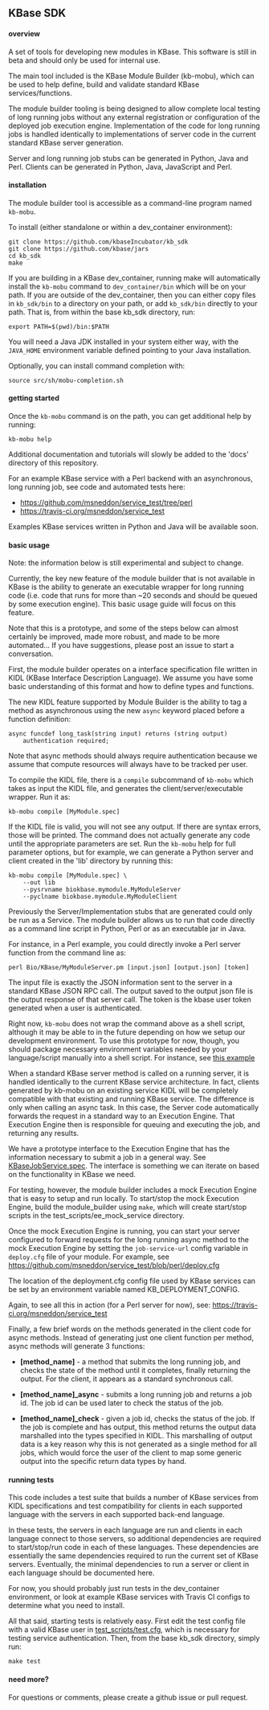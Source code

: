 ## KBase SDK

#### overview

A set of tools for developing new modules in KBase.  This software is
still in beta and should only be used for internal use.

The main tool included is the KBase Module Builder (kb-mobu), which can
be used to help define, build and validate standard KBase services/functions.

The module builder tooling is being designed to allow complete local testing
of long running jobs without any external registration or configuration
of the deployed job execution engine.  Implementation of the code for
long running jobs is handled identically to implementations of server
code in the current standard KBase server generation.

Server and long running job stubs can be generated in Python, Java and
Perl.  Clients can be generated in Python, Java, JavaScript and Perl.



#### installation

The module builder tool is accessible as a command-line program named `kb-mobu`.

To install (either standalone or within a dev_container environment):

    git clone https://github.com/kbaseIncubator/kb_sdk
    git clone https://github.com/kbase/jars
    cd kb_sdk
    make

If you are building in a KBase dev_container, running make will
automatically install the `kb-mobu` command to `dev_container/bin`
which will be on your path.  If you are outside of the dev_container,
then you can either copy files in `kb_sdk/bin` to a directory on
your path, or add `kb_sdk/bin` directly to your path.  That is, from within
the base kb_sdk directory, run:

    export PATH=$(pwd)/bin:$PATH

You will need a Java JDK installed in your system either way, with the 
`JAVA_HOME` environment variable defined pointing to your Java installation.

Optionally, you can install command completion with:

    source src/sh/mobu-completion.sh



#### getting started

Once the `kb-mobu` command is on the path, you can get additional
help by running:

    kb-mobu help

Additional documentation and tutorials will slowly be added to the 'docs' 
directory of this repository.

For an example KBase service with a Perl backend with an asynchronous, long
running job, see code and automated tests here:

  -  https://github.com/msneddon/service_test/tree/perl
  -  https://travis-ci.org/msneddon/service_test

Examples KBase services written in Python and Java will be available soon.



#### basic usage

Note: the information below is still experimental and subject to change.

Currently, the key new feature of the module builder that is not available
in KBase is the ability to generate an executable wrapper for long running
code (i.e. code that runs for more than ~20 seconds and should be queued
by some execution engine).  This basic usage guide will focus on this feature.

Note that this is a prototype, and some of the steps below can almost certainly
be improved, made more robust, and made to be more automated...  If you have
suggestions, please post an issue to start a conversation. 

First, the module builder operates on a interface specification file written
in KIDL (KBase Interface Description Language).  We assume you have some
basic understanding of this format and how to define types and functions.

The new KIDL feature supported by Module Builder is the ability to tag a
method as asynchronous using the new `async` keyword placed before a
function definition:

    async funcdef long_task(string input) returns (string output)
        authentication required;

Note that async methods should always require authentication because we
assume that compute resources will always have to be tracked per user.

To compile the KIDL file, there is a `compile` subcommand of `kb-mobu`
which takes as input the KIDL file, and generates the client/server/executable
wrapper.  Run it as:

    kb-mobu compile [MyModule.spec]

If the KIDL file is valid, you will not see any output.  If there are syntax
errors, those will be printed.  The command does not actually generate any
code until the appropriate parameters are set. Run the `kb-mobu`
help for full parameter options, but for example, we can generate a Python
server and client created in the 'lib' directory by running this:

    kb-mobu compile [MyModule.spec] \
        --out lib
        --pysrvname biokbase.mymodule.MyModuleServer
        --pyclname biokbase.mymodule.MyModuleClient

Previously the Server/Implementation stubs that are generated could only be
run as a Service.  The module builder allows us to run that code directly
as a command line script in Python, Perl or as an executable jar in Java.

For instance, in a Perl example, you could directly invoke a Perl server
function from the command line as:

    perl Bio/KBase/MyModuleServer.pm [input.json] [output.json] [token]

The input file is exactly the JSON information sent to the server in a
standard KBase JSON RPC call.  The output saved to the output json file 
is the output response of that server call.  The token is the kbase user
token generated when a user is authenticated.

Right now, `kb-mobu` does not wrap the command above as a
shell script, although it may be able to in the future depending on how
we setup our development environment.  To use this prototype for now, 
though, you should package necessary environment variables needed by
your language/script manually into a shell script. For instance, see
[this example](https://github.com/msneddon/service_test/blob/perl/Makefile#L40)

When a standard KBase server method is called on a running server, it
is handled identically to the current KBase service architecture.  In fact,
clients generated by kb-mobu on an existing service KIDL will
be completely compatible with that existing and running KBase service.  The
difference is only when calling an async task.  In this case, the Server
code automatically forwards the request in a standard way to an Execution
Engine.  That Execution Engine then is responsible for queuing and executing
the job, and returning any results.

We have a prototype interface to the Execution Engine that has the information
necessary to submit a job in a general way.  See [KBaseJobService.spec](/KBaseJobService.spec).
The interface is something we can iterate on based on the functionality in KBase
we need.

For testing, however, the module builder includes a mock Execution Engine that
is easy to setup and run locally.  To start/stop the mock Execution Engine, build
the module_builder using `make`, which will create start/stop scripts in the
test_scripts/ee_mock_service directory.

Once the mock Execution Engine is running, you can start your server configured
to forward requests for the long running async method to the mock Execution Engine
by setting the `job-service-url` config variable in `deploy.cfg` file of your
module.  For example, see https://github.com/msneddon/service_test/blob/perl/deploy.cfg

The location of the deployment.cfg config file used by KBase services can be set
by an environment variable named KB_DEPLOYMENT_CONFIG.

Again, to see all this in action (for a Perl server for now), see: 
https://travis-ci.org/msneddon/service_test

Finally, a few brief words on the methods generated in the client code for
async methods.  Instead of generating just one client function per method,
async methods will generate 3 functions:

- **[method_name]** - a method that submits the long running job, and checks
  the state of the method until it completes, finally returning the output.
      For the client, it appears as a standard synchronous call.

- **[method_name]_async** - submits a long running job and returns a job
  id.  The job id can be used later to check the status of the job.

- **[method_name]_check** - given a job id, checks the status of the job. If
  the job is complete and has output, this method returns the output
  data marshalled into the types specified in KIDL.  This marshalling of
  output data is a key reason why this is not generated as a single method
  for all jobs, which would force the user of the client to map some generic
  output into the specific return data types by hand.


#### running tests

This code includes a test suite that builds a number of KBase services from 
KIDL specifications and test compatibility for clients in each supported 
language with the servers in each supported back-end language.

In these tests, the servers in each language are run and clients in each
language connect to those servers, so additional dependencies are required
to start/stop/run code in each of these languages.  These dependencies are
essentially the same dependencies required to run the current set of KBase
servers.  Eventually, the minimal dependencies to run a server or client
in each language should be documented here.

For now, you should probably just run tests in the dev_container environment,
or look at example KBase services with Travis CI configs to determine what you
need to install.

All that said, starting tests is relatively easy.  First edit the test config
file with a valid KBase user in [test_scripts/test.cfg](test_scripts/test.cfg),
which is necessary for testing service authentication.  Then, from the base 
kb_sdk directory, simply run:

    make test


#### need more?

For questions or comments, please create a github issue or pull request.

